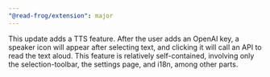 ```yaml
---
"@read-frog/extension": major
---
```


This update adds a TTS feature. After the user adds an OpenAI key, a speaker icon will appear after selecting text, and clicking it will call an API to read the text aloud. This feature is relatively self-contained, involving only the selection-toolbar, the settings page, and i18n, among other parts.
